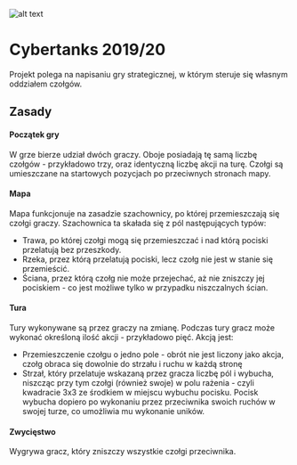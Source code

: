 ![alt text](https://i.imgur.com/Kf4EXbi.png "Logo Title Text 1")

# Cybertanks 2019/20
Projekt polega na napisaniu gry strategicznej, w którym steruje się własnym oddziałem czołgów.
## Zasady
#### Początek gry
W grze bierze udział dwóch graczy. Oboje posiadają tę samą liczbę czołgów - przykładowo trzy, oraz identyczną liczbę akcji na turę. Czołgi są umieszczane na startowych pozycjach po przeciwnych stronach mapy.
#### Mapa
Mapa funkcjonuje na zasadzie szachownicy, po której przemieszczają się czołgi graczy. Szachownica ta skałada się z pól następujących typów:
 - Trawa, po której czołgi mogą się przemieszczać i nad którą pociski przelatują bez przeszkody.
 - Rzeka, przez którą przelatują pociski, lecz czołg nie jest w stanie się przemieścić.
 - Ściana, przez którą czołg nie może przejechać, aż nie zniszczy jej pociskiem - co jest możliwe tylko w przypadku niszczalnych ścian.
#### Tura
Tury wykonywane są przez graczy na zmianę. Podczas tury gracz może wykonać określoną ilość akcji - przykładowo pięć. Akcją jest:
 -  Przemieszczenie czołgu o jedno pole - obrót nie jest liczony jako akcja, czołg obraca się dowolnie do strzału i ruchu w każdą stronę
 -  Strzał, który przelatuje wskazaną przez gracza liczbę pól i wybucha, niszcząc przy tym czołgi (również swoje) w polu rażenia - czyli kwadracie 3x3 ze środkiem w miejscu wybuchu pocisku. Pocisk wybucha dopiero po wykonaniu przez przeciwnika swoich ruchów w swojej turze, co umożliwia mu wykonanie uników.
#### Zwycięstwo
Wygrywa gracz, który zniszczy wszystkie czołgi przeciwnika.
